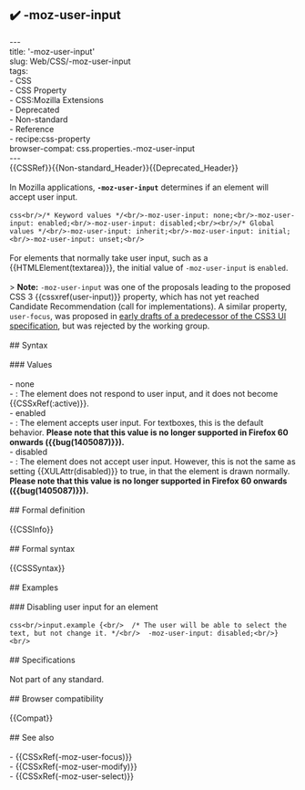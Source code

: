 ## ✔️ -moz-user-input 
 ---<br/>title: '-moz-user-input'<br/>slug: Web/CSS/-moz-user-input<br/>tags:<br/>  - CSS<br/>  - CSS Property<br/>  - CSS:Mozilla Extensions<br/>  - Deprecated<br/>  - Non-standard<br/>  - Reference<br/>  - recipe:css-property<br/>browser-compat: css.properties.-moz-user-input<br/>---<br/>{{CSSRef}}{{Non-standard_Header}}{{Deprecated_Header}}<br/><br/>In Mozilla applications, **`-moz-user-input`** determines if an element will accept user input.<br/><br/>```css<br/>/* Keyword values */<br/>-moz-user-input: none;<br/>-moz-user-input: enabled;<br/>-moz-user-input: disabled;<br/><br/>/* Global values */<br/>-moz-user-input: inherit;<br/>-moz-user-input: initial;<br/>-moz-user-input: unset;<br/>```<br/><br/>For elements that normally take user input, such as a {{HTMLElement(textarea)}}, the initial value of `-moz-user-input` is `enabled`.<br/><br/>> **Note:** `-moz-user-input` was one of the proposals leading to the proposed CSS 3 {{cssxref(user-input)}} property, which has not yet reached Candidate Recommendation (call for implementations). A similar property, `user-focus`, was proposed in [early drafts of a predecessor of the CSS3 UI specification](https://www.w3.org/TR/2000/WD-css3-userint-20000216), but was rejected by the working group.<br/><br/>## Syntax<br/><br/>### Values<br/><br/>- none<br/>  - : The element does not respond to user input, and it does not become {{CSSxRef(:active)}}.<br/>- enabled<br/>  - : The element accepts user input. For textboxes, this is the default behavior. **Please note that this value is no longer supported in Firefox 60 onwards ({{bug(1405087)}}).**<br/>- disabled<br/>  - : The element does not accept user input. However, this is not the same as setting {{XULAttr(disabled)}} to true, in that the element is drawn normally. **Please note that this value is no longer supported in Firefox 60 onwards ({{bug(1405087)}}).**<br/><br/>## Formal definition<br/><br/>{{CSSInfo}}<br/><br/>## Formal syntax<br/><br/>{{CSSSyntax}}<br/><br/>## Examples<br/><br/>### Disabling user input for an element<br/><br/>```css<br/>input.example {<br/>  /* The user will be able to select the text, but not change it. */<br/>  -moz-user-input: disabled;<br/>}<br/>```<br/><br/>## Specifications<br/><br/>Not part of any standard.<br/><br/>## Browser compatibility<br/><br/>{{Compat}}<br/><br/>## See also<br/><br/>- {{CSSxRef(-moz-user-focus)}}<br/>- {{CSSxRef(-moz-user-modify)}}<br/>- {{CSSxRef(-moz-user-select)}}<br/>